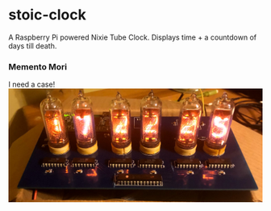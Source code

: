 # stoic-clock
A Raspberry Pi powered Nixie Tube Clock. Displays time + a countdown of days till death. 
### Memento Mori

I need a case!
![image](./assets/clock_pic.jpg)
